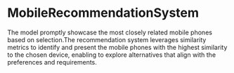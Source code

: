 # MobileRecommendationSystem
The model promptly showcase the most closely related mobile phones based on selection.The recommendation system leverages similarity metrics to identify and present the mobile phones with the highest similarity to the chosen device, enabling to explore alternatives that align with the preferences and requirements.

